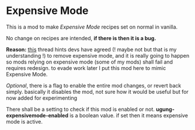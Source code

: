 # Expensive Mode

This is a mod to make *Expensive Mode* recipes set on normal in vanilla.

No change on recipes are intended, **if there is then it is a bug.**

**Reason:**  [this](https://forums.factorio.com/viewtopic.php?f=6&t=104026) thread hints devs have agreed (! maybe not but that is my understanding !) to remove expensive mode, and it is really going to happen so mods relying on expensive mode (some of my mods) shall fail and requires redesign. to evade work later I put this mod here to mimic Expensive Mode. 

*Optional*, there is a flag to enable the entire mod changes, or revert back simply. basically it disables the mod, not sure how it would be useful but for now added for experimenting

There shall be a setting to check if this mod is enabled or not. **ugung-expensivemode-enabled** is a boolean value. if set then it means expensive mode is active.
